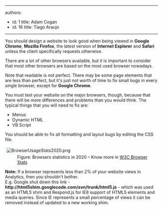 

---
authors:
  - id: 1
    title: Adam Cogan
  - id: 16
    title: Tiago Araujo
---




<span class='intro'> <p class="ssw15-rteElement-P">You should design a website to look good when being viewed in&#160;<b>Google Chrome</b>,&#160;<b>Mozilla Firefox</b>, the latest version of&#160;<b>Internet&#160;Explorer</b>&#160;and&#160;<b>Safari</b> unless the client specifically requests otherwise.&#160;<br></p><p class="ssw15-rteElement-P">There are a lot of other browsers available, but it is important to consider that most other browsers are&#160;based on the most used browser nowadays.&#160;</p> </span>

<p>Note that readable is not perfect. There may be some page elements that are less than perfect, but it's just not worth of time to fix small bugs in every single browser, except for <b>Google Chrome</b>.<br></p><div title="Page 4"><p>You must test your website on the major browsers, though, because that there will be more differences and problems than you would think. The typical things that you will need to fix are&#58;</p><ul><li>Menus&#160;<br></li><li>Dynamic HTML&#160;<br></li><li>VB Script<br></li></ul><p>You should be able to fix all formatting and layout bugs by editing the CSS file.<br></p><dl class="image"><dt><img src="/SiteAssets/do-you-check-your-website-is-multi-browser-compatible/BrowserUsageStats2020.png" alt="BrowserUsageStats2020.png" style="margin&#58;5px;" /><br></dt><dd>Figure&#58; Browsers statistics in 2020&#160;– Know more in <a href="http&#58;//www.w3schools.com/browsers/browsers_stats.asp" target="_blank">W3C Browser Stats</a><br></dd></dl></div><p class="ssw15-rteElement-GreyBox"><b>Note&#58;</b> If a browser represents less than 2% of your website views in Analytics, then you shouldn't bother. <br>E.g. Google shut down this link - <b>http&#58;//html5shim.googlecode.com/svn/trunk/html5.js</b> - which was used as an HTML5 shim and Respond.js for IE8 support of HTML5 elements and media queries. Since IE represents a small percentage of views it can be removed instead of updated to a new working shim. <br></p>


